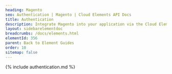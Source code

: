 ```yaml
---
heading: Magento
seo: Authentication | Magento | Cloud Elements API Docs
title: Authentication
description: Integrate Magento into your application via the Cloud Elements APIs.
layout: sidebarelementdoc
breadcrumbs: /docs/elements.html
elementId: 356
parent: Back to Element Guides
order: 10
sitemap: false
---
```


{% include authentication.md %}
